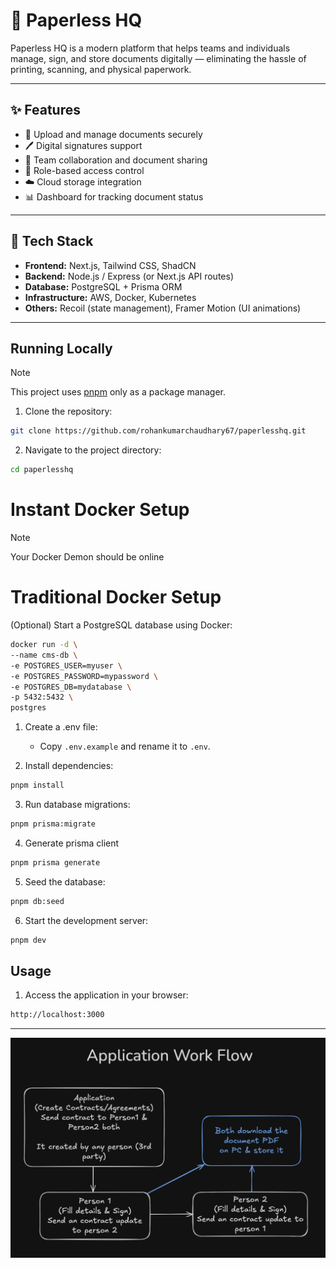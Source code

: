# 📄 Paperless HQ  

Paperless HQ is a modern platform that helps teams and individuals manage, sign, and store documents digitally — eliminating the hassle of printing, scanning, and physical paperwork.  

---

## ✨ Features  
- 📄 Upload and manage documents securely  
- 🖊️ Digital signatures support  
- 👥 Team collaboration and document sharing  
- 🔐 Role-based access control  
- ☁️ Cloud storage integration  
- 📊 Dashboard for tracking document status  

---

## 🚀 Tech Stack  
- **Frontend:** Next.js, Tailwind CSS, ShadCN  
- **Backend:** Node.js / Express (or Next.js API routes)  
- **Database:** PostgreSQL + Prisma ORM  
- **Infrastructure:** AWS, Docker, Kubernetes  
- **Others:** Recoil (state management), Framer Motion (UI animations)  

---

## Running Locally

> [!NOTE]  
> This project uses [pnpm](https://pnpm.io/) only as a package manager.

1. Clone the repository:

```bash
git clone https://github.com/rohankumarchaudhary67/paperlesshq.git
```

2. Navigate to the project directory:

```bash
cd paperlesshq
```
# Instant Docker Setup

> [!NOTE]  
> Your Docker Demon should be online

# Traditional Docker Setup

(Optional) Start a PostgreSQL database using Docker:

```bash
docker run -d \
--name cms-db \
-e POSTGRES_USER=myuser \
-e POSTGRES_PASSWORD=mypassword \
-e POSTGRES_DB=mydatabase \
-p 5432:5432 \
postgres
``` 



1. Create a .env file:

   - Copy `.env.example` and rename it to `.env`.


2. Install dependencies:

```bash
pnpm install
```

3. Run database migrations:

```bash
pnpm prisma:migrate
```

4. Generate prisma client

```bash
pnpm prisma generate
```

5. Seed the database:

```bash
pnpm db:seed
```

6. Start the development server:

```bash
pnpm dev
```

## Usage

1. Access the application in your browser:

```bash
http://localhost:3000
```

---
![Application Work Flow](./public/readme/application-work-flow.png)  
